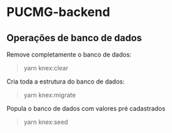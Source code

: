 # PUCMG-backend

## Operações de banco de dados

Remove completamente o banco de dados:

> yarn knex:clear

Cria toda a estrutura do banco de dados:

> yarn knex:migrate

Popula o banco de dados com valores pré cadastrados

> yarn knex:seed 